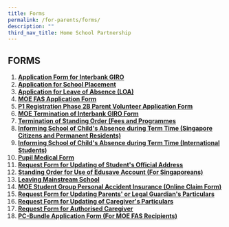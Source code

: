 ```yaml
---
title: Forms
permalink: /for-parents/forms/
description: ""
third_nav_title: Home School Partnership
---
```

## FORMS

1. **[Application Form for Interbank GIRO](/files/Application%20form%20for%20Interbank%20Giro.pdf)**
2. **[Application for School Placement](/files/Application%20for%20School%20Placement.pdf)**
3. **[Application for Leave of Absence (LOA)](https://form.gov.sg/60d2be21dfd78e00127ccc5c)**
4. **[MOE FAS Application Form](/files/GGAS_Application%20Form.pdf)**
5. **[P1 Registration Phase 2B Parent Volunteer Application Form](/files/Application%20as%20Parent%20Volunteer%20for%20P1%20Phase%202B%20Registration.pdf)**
6. **[MOE Termination of Interbank GIRO Form](/files/For%20Parents%20(2023)/Termination%20of%20Interbank%20Giro.pdf)**
7.  **[Termination of Standing Order (Fees and Programmes](/files/Termination%20of%20Edusave%20Standing%20Order%20(fees%20and%20programmes).pdf)**
8.  **[Informing School of Child's Absence during Term Time (Singapore Citizens and Permanent Residents)](/files/Informing%20Sch%20of%20Child%20Absence%20during%20Term%20Time%20SCs%20and%20PRs.pdf)**
9.  **[Informing School of Child's Absence during Term Time (International Students)](/files/Informing%20Sch%20of%20Child%20Absence%20during%20Term%20Time%20International%20Students.pdf)**
10.  **[Pupil Medical Form](/files/Pupil%20Medical%20Record.pdf)**
11.  **[Request Form for Updating of Student's Official Address](/files/Form%20C%20(Address%20Updates).pdf)**
12.  **[Standing Order for Use of Edusave Account (For Singaporeans)](/files/Standing%20Order%20for%20use%20of%20Edusave%20ac(for%20Singaporeans).pdf)**
13.  **[Leaving Mainstream School](/files/Mainstream%20School%20Leaver%20form.pdf)**
14.  **[MOE Student Group Personal Accident Insurance (Online Claim Form)](/files/GPA%20Product%20Fact%20Sheet%202022.pdf)**
15.  **[Request Form for Updating Parents' or Legal Guardian's Particulars](/files/Request%20form%20for%20Updating%20Parents'%20or%20Legal%20Guardian's%20Particulars%20(Form%20A).pdf)**
16.  **[Request Form for Updating of Caregiver's Particulars](/files/Request%20form%20for%20Updating%20of%20Caregiver's%20Particulars%20(Form%20B2).pdf)**
17.  **[Request Form for Authorised Caregiver](/files/Request%20form%20for%20Authorised%20Caregiver%20(Form%20B1).pdf)**
18.  **[PC-Bundle Application Form (For MOE FAS Recipients)](/files/PC%20Bundle%20App%20form%20%20(For%20MOE%20FAS%20Recipients).pdf)**
